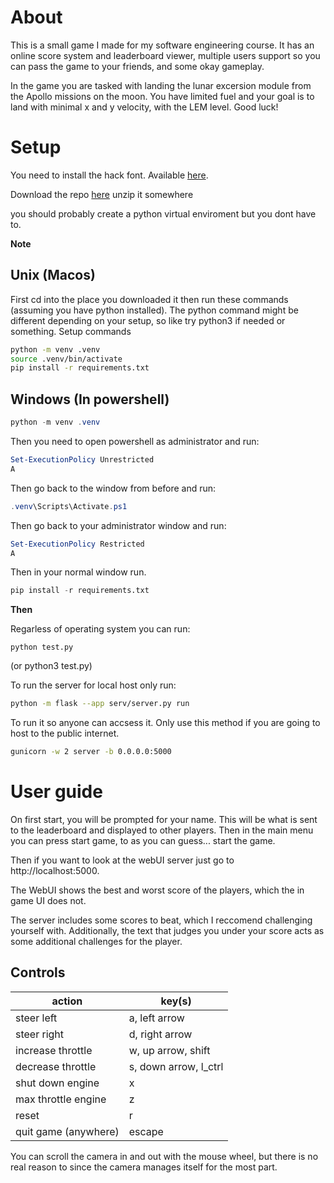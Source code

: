 # About
This is a small game I made for my software engineering course. It has an online score system and leaderboard viewer, multiple users support so you can pass the game to your friends, and some okay gameplay.

In the game you are tasked with landing the lunar excersion module from the Apollo missions on the moon. You have limited fuel and your goal is to land with minimal x and y velocity, with the LEM level. Good luck!

# Setup
You need to install the hack font. Available [here](https://sourcefoundry.org/hack/). 

Download the repo [here](https://github.com/Kn4ughty/SEASS1/archive/refs/heads/main.zip)
unzip it somewhere

you should probably create a python virtual enviroment but you dont have to.

**Note**

## Unix (Macos)
First cd into the place you downloaded it then run these commands (assuming you have python installed).
The python command might be different depending on your setup, so like try python3 if needed or something.
Setup commands
```bash
python -m venv .venv
source .venv/bin/activate
pip install -r requirements.txt
```

## Windows (In powershell)
```powershell
python -m venv .venv
```
Then you need to open powershell as administrator and run:
```powershell
Set-ExecutionPolicy Unrestricted
A
```
Then go back to the window from before and run:
```powershell
.venv\Scripts\Activate.ps1
```
Then go back to your administrator window and run:
```powershell
Set-ExecutionPolicy Restricted
A
```

Then in your normal window run.
```python
pip install -r requirements.txt
```

**Then**

Regarless of operating system you can run: 
```
python test.py
```
(or python3 test.py)

To run the server for local host only run:
```bash
python -m flask --app serv/server.py run
```

To run it so anyone can accsess it. Only use this method if you are going to host to the public internet.
```bash
gunicorn -w 2 server -b 0.0.0.0:5000
```


# User guide
On first start, you will be prompted for your name. This will be what is sent to the leaderboard and displayed to other players.
Then in the main menu you can press start game, to as you can guess... start the game.


Then if you want to look at the webUI server just go to http://localhost:5000.

The WebUI shows the best and worst score of the players, which the in game UI does not.

The server includes some scores to beat, which I reccomend challenging yourself with. Additionally, the text that judges you under your score acts as some additional challenges for the player. 


## Controls

| action       | key(s)   |
| --           | --          |
| steer left   | a, left arrow |
| steer right  | d, right arrow|
| increase throttle | w, up arrow, shift |
| decrease throttle | s, down arrow, l_ctrl |
| shut down engine | x |
| max throttle engine | z |
| reset | r |
| quit game (anywhere) | escape |

You can scroll the camera in and out with the mouse wheel, but there is no real reason to since the camera manages itself for the most part.
